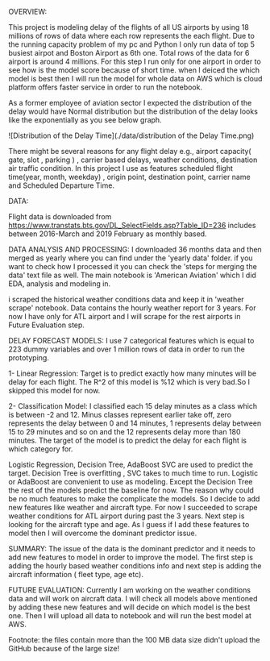 


OVERVIEW:

This project is modeling delay of the flights of all US airports by using 18 millions of rows of data where each row
represents the each flight. Due to the running capacity problem of my pc and Python I only run data of top 5 busiest airpot and Boston Airport as 6th one. Total rows of the data for 6 airport is around 4 millions. For this step I run only for one airport in order to see how is the model score because of short time. when I deiced the which model is best then I will run the model for whole data on AWS which is cloud platform offers faster service in order to run the notebook.

As a former employee of aviation sector I expected the distribution of the delay would have Normal distribution but the distribution of the delay looks like the exponentially as you see below graph. 



![Distribution of the Delay Time](./data/distribution of the Delay Time.png)




There might be several reasons for any flight delay e.g., airport capacity( gate, slot , parking ) , carrier based delays, weather
conditions, destination air traffic condition. In this project I use as features scheduled flight time(year, month, weekday) , origin point, destination point, carrier name and Scheduled Departure Time.

DATA:

Flight data is downloaded from https://www.transtats.bts.gov/DL_SelectFields.asp?Table_ID=236 includes between 2016-March and 2019 February as monthly based.


DATA ANALYSIS AND PROCESSING:
I downloaded 36 months data and then merged as yearly where you can find under the 'yearly data' folder. if you want to check how I processed it you can check the 'steps for merging the data' text file as well.
The main notebook is 'American Aviation' which I did EDA, analysis and modeling in.

i scraped the historical weather conditions data and keep it in 'weather scrape' notebook. Data contains the hourly weather report for 3 years. For now I have only for ATL airport and I will scrape for the rest airports in Future Evaluation step.


DELAY FORECAST MODELS:
I use 7 categorical features which is equal to 223 dummy variables and over 1 million rows of data in order to run the prototyping.

1- Linear Regression:
Target is to predict exactly how many minutes will be delay for each flight. The R^2 of this model is %12 which is very bad.So I skipped this model for now.


2- Classification Model:
I classified each 15 delay minutes as a class which is between -2 and 12. Minus classes represent earlier take off, zero represents the delay between 0 and 14 minutes, 1 represents delay between 15 to 29 minutes and so on and the 12 represents delay more than 180 minutes. The target of the model is to predict the delay for each flight is which category for.

Logistic Regression, Decision Tree, AdaBoost SVC are used to predict the target. Decision Tree is overfitting , SVC takes to much time to run. Logistic or AdaBoost are convenient to use as modeling. Except the Decision Tree the rest of the models predict the baseline for now. The reason why could be no much features to make the complicate the models. So I decide to add new features like weather and aircraft type. For now I succeeded to scrape weather conditions for ATL airport during past the 3 years. Next step is looking for the aircraft type and age. As I guess if I add these features to model then I will overcome the dominant predictor issue.


SUMMARY:
The issue of the data is the dominant predictor and it needs to add new features to model in order to improve the model. 
The first step is adding the hourly based weather conditions info and next step is adding the aircraft information ( fleet type, age etc). 

FUTURE EVALUATION:
Currently I am working on the weather conditions data and will work on aircraft data. I will check all models above mentioned by adding these new features and will decide on which model is the best one. Then I will upload all data to notebook and will run the 
best model at AWS. 


Footnote: the files contain more than the 100 MB data size didn't upload the GitHub because of the large size!